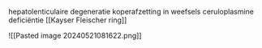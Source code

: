 hepatolenticulaire degeneratie
koperafzetting in weefsels
ceruloplasmine deficiëntie
[[Kayser Fleischer ring]]

![[Pasted image 20240521081622.png]]
